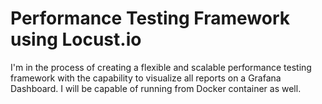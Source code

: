 # Performance Testing Framework using Locust.io

I'm in the process of creating a flexible and scalable performance testing framework with the capability to visualize all reports on a Grafana Dashboard. I will be capable of running from Docker container as well.
